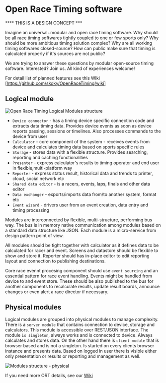 Open Race Timing software
==============

**** THIS IS A DESIGN CONCEPT ***

Imagine an universal+modular and open race timing software. Why should be all race timing softwares tightly coupled
to one or few sports only? Why should be more ambitious timing solution complex? Why are all working timing softwares
closed-source? How can public make sure that timing is calculated properly if it's sources are not public?

We are trying to answer these questions by modular open-source timing software. Interested? Join us. All kind of experiences welcome!

For detail list of planned features see this WIki [https://github.com/skoky/OpenRaceTiming/wiki]

## Logical module

![Open Race Timing Logical Modules structure](https://raw.githubusercontent.com/skoky/OpenRaceTiming/master/doc/ORT_modules.png)

* `Device connector` - has a timing device specific connection code and extracts data timing data. Provides device events as soon as device reports passing, sessions or timelines. Also processes commands to the device from user
* `Calculator` - core component of the system - receives events from device and calculates timing data based on sports specific rules
* `Storage` - stores data with a flexible structure. Provides searching, reporting and caching functionalities
* `Presenter` - express calculator's results to timing operator and end user in flexible,multi-platform way
* `Reporter` - express status result, historical data and trends to printer, cloud, social network etc
* `Shared data editor` - is a racers, events, laps, finals and other data editor
* `Data exchanger` - exports/imports data from/to another system, format etc
* `Event wizard` - drivers user from an event creation, data entry and timing processing

Modules are interconnected by flexible, multi-structure, performing bus way. The bus is in memory native communication
among modules based on a standard data structure like JSON. Each module is a micro-service from design pattern point of view.

All modules should be tight together with calculator as it defines data to be calculated for racer and event. Screens and
datastore should be flexible to show and store it. Reporter should has in-place editor to edit reporting layout and connection to
publishing destinations.

Core race evennt procesing component should use `event sourcing` and an essential pattern for race event handling. Events might be handled from device to and event store. These should be also published to the bus for another components to recalculate results, update result boards, announce changes or even alert a race director if necessary.


## Physical modules

Logical modules are grouped into physical modules to manage complexity. There is a `server module` that contains connection
to device, storage and calculators. This module is accessible over REST/JSON interface. The module `is singleton`, always
works and is connected to device. Always calculates and stores data.
On the other hand there is `client module` that is browser based and is not a singleton. Is started on every clients
browser instance and presents data. Based on logged in user there is visible either only presentation or results or
reporting and management as well.

![Modules structure - physical](https://raw.githubusercontent.com/skoky/OpenRaceTiming/master/doc/ORT%20Module%20physical.png)

If you need more ORT details, see our [Wiki](https://github.com/skoky/OpenRaceTiming/wiki)






